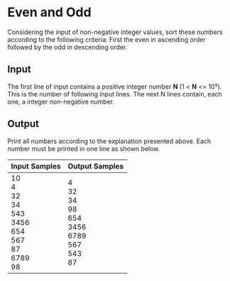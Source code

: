 # Even and Odd
Considering the input of non-negative integer values​​, sort these numbers ​​according to the following criteria: First the even in ascending order followed by the odd in descending order.

## Input
The first line of input contains a positive integer number **N** (1 < **N** <= 10⁵). This is the number of following input lines. The next N lines contain, each one, a integer non-negative number.

## Output
Print all numbers according to the explanation presented above. Each number must be printed in one line as shown below.

|                                  Input Samples                                 |                              Output Samples                             |
|--------------------------------------------------------------------------------|-------------------------------------------------------------------------|
| 10<br> 4<br> 32<br> 34<br> 543<br> 3456<br> 654<br> 567<br> 87<br> 6789<br> 98 | 4<br> 32<br> 34<br> 98<br> 654<br> 3456<br> 6789<br> 567<br> 543<br> 87 |